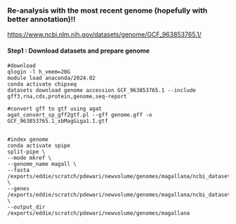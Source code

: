 ### Re-analysis with the most recent genome (hopefully with better annotation)!!
https://www.ncbi.nlm.nih.gov/datasets/genome/GCF_963853765.1/

#### Step1 : Download datasets and prepare genome
```
#download
qlogin -l h_vmem=20G
module load anaconda/2024.02
conda activate chipseq
datasets download genome accession GCF_963853765.1 --include gff3,rna,cds,protein,genome,seq-report

#convert gff to gtf using agat
agat_convert_sp_gff2gtf.pl --gff genome.gff -o GCF_963853765.1_xbMagGiga1.1.gtf


#index genome
conda activate spipe
split-pipe \
--mode mkref \
--genome_name magall \
--fasta /exports/eddie/scratch/pdewari/newvolume/genomes/magallana/ncbi_dataset/data/GCF_963853765.1/magall_genome/GCF_963853765.1_xbMagGiga1.1_genomic.fna \
--genes /exports/eddie/scratch/pdewari/newvolume/genomes/magallana/ncbi_dataset/data/GCF_963853765.1/magall_genome/GCF_963853765.1_xbMagGiga1.1.gtf \
--output_dir /exports/eddie/scratch/pdewari/newvolume/genomes/magallana
```
